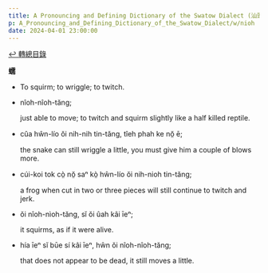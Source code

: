 ```yaml
---
title: A Pronouncing and Defining Dictionary of the Swatow Dialect (汕頭方言音義字典) / nioh
p: A_Pronouncing_and_Defining_Dictionary_of_the_Swatow_Dialect/w/nioh
date: 2024-04-01 23:00:00
---
```


[↩️ 轉總目錄](/A_Pronouncing_and_Defining_Dictionary_of_the_Swatow_Dialect)


**蠕**
- To squirm; to wriggle; to twitch.

- nîoh-nîoh-tăng;

  just able to move; to twitch and squirm slightly like a half killed reptile.

- cûa hŵn-lío ŏi nih-nih tin-tăng, tîeh phah ke nŏ̤ ē;

  the snake can still wriggle a little, you must give him a couple of blows more.

- cúi-koi tok cò̤ nŏ̤ saⁿ kò̤ hŵn-lío ŏi nih-nioh tin-tăng;

  a frog when cut in two or three pieces will still continue to twitch and jerk.

- ŏi nîoh-nìoh-tăng, sĭ ŏi ûah kâi īeⁿ;

  it squirms, as if it were alive.

- hía īeⁿ sĭ būe sí kâi īeⁿ, hŵn ŏi nîoh-nîoh-tăng;

  that does not appear to be dead, it still moves a little.